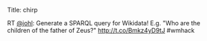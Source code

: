Title: chirp

RT <a href="http://twitter.com/johl">@johl</a>: Generate a SPARQL query for Wikidata! E.g. "Who are the children of the father of Zeus?" <a href="http://t.co/Bmkz4yD9tJ">http://t.co/Bmkz4yD9tJ</a> #wmhack
